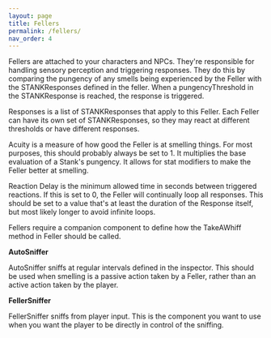```yaml
---
layout: page
title: Fellers
permalink: /fellers/
nav_order: 4
---
```


Fellers are attached to your characters and NPCs.  They're responsible for handling sensory perception and triggering responses.  They do this by comparing the pungency of any smells being experienced by the Feller with the STANKResponses defined in the feller.  When a pungencyThreshold in the STANKResponse is reached, the response is triggered.

Responses is a list of STANKResponses that apply to this Feller.  Each Feller can have its own set of STANKResponses, so they may react at different thresholds or have different responses.

Acuity is a measure of how good the Feller is at smelling things.  For most purposes, this should probably always be set to 1.  It multiplies the base evaluation of a Stank's pungency.  It allows for stat modifiers to make the Feller better at smelling.

Reaction Delay is the minimum allowed time in seconds between triggered reactions.  If this is set to 0, the Feller will continually loop all responses.  This should be set to a value that's at least the duration of the Response itself, but most likely longer to avoid infinite loops.

Fellers require a companion component to define how the TakeAWhiff method in Feller should be called.  

**AutoSniffer**

AutoSniffer sniffs at regular intervals defined in the inspector.  This should be used when smelling is a passive action taken by a Feller, rather than an active action taken by the player.

**FellerSniffer**

FellerSniffer sniffs from player input.  This is the component you want to use when you want the player to be directly in control of the sniffing.
